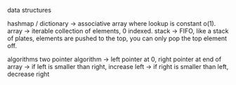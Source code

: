 data structures

hashmap / dictionary -> associative array where lookup is constant o(1).
array -> iterable collection of elements, 0 indexed.
stack -> FIFO, like a stack of plates, elements are pushed to the top, you can only pop the top element off.

algorithms
two pointer algorithm 
  -> left pointer at 0, right pointer at end of array
  -> if left is smaller than right, increase left
  -> if right is smaller than left, decrease right
